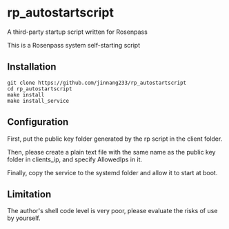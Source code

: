 # rp_autostartscript
A third-party startup script written for Rosenpass

This is a Rosenpass system self-starting script

## Installation 
```shell
git clone https://github.com/jinnang233/rp_autostartscript
cd rp_autostartscript
make install
make install_service
```

## Configuration
First, put the public key folder generated by the rp script in the client folder.

Then, please create a plain text file with the same name as the public key folder in clients_ip, and specify AllowedIps in it.

Finally, copy the service to the systemd folder and allow it to start at boot.

## Limitation

The author's shell code level is very poor, please evaluate the risks of use by yourself.
